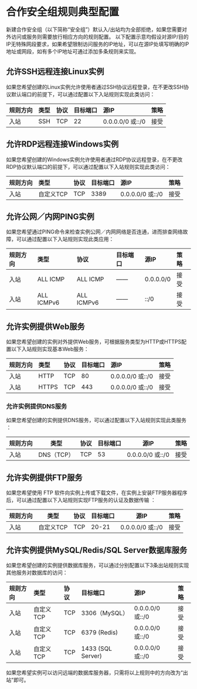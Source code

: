 # 合作安全组规则典型配置
新建合作安全组（以下简称“安全组”）默认入/出站均为全部拒绝，如果您需要对外访问或服务则需要放行相应方向的规则配置。
以下配置示意均假设对源IP/目的IP无特殊网段要求，如果希望限制访问服务的IP地址，可以在源IP处填写明确的IP地址或网段，如有多个IP地址可通过添加多条规则来实现。

## 允许SSH远程连接Linux实例
如果您希望创建的Linux实例允许使用者通过SSH协议远程登录，在不更改SSH协议默认端口的前提下，可以通过配置以下入站规则实现此类访问：

|  **规则方向**   |  **类型**   |  **协议**   |  **目标端口**   |  **源IP**   |  **策略**   |
| :--- | :--- | :--- | :--- | :--- | :--- |
|  入站   |  SSH   |   TCP |   22  |  0.0.0.0/0 或::/0   |  接受   |

## 允许RDP远程连接Windows实例
如果您希望创建的Windows实例允许使用者通过RDP协议远程登录，在不更改RDP协议默认端口的前提下，可以通过配置以下入站规则实现此类访问：

|  **规则方向**   |  **类型**   |  **协议**   |  **目标端口**   |  **源IP**   |  **策略**   |
| :--- | :--- | :--- | :--- | :--- | :--- |
|  入站   |  自定义TCP |   TCP |   3389  |  0.0.0.0/0 或::/0   |  接受   |

## 允许公网／内网PING实例
如果您希望通过PING命令来检查实例公网／内网网络是否连通，进而排查网络故障，可以通过配置以下入站规则实现此类应用：

|  **规则方向**   |  **类型**   |  **协议**   |  **目标端口**   |  **源IP**   |  **策略**   |
| :--- | :--- | :--- | :--- | :--- | :--- |
| 入站  | ALL ICMP| ALL ICMP |  ——  |  0.0.0.0/0  |  接受   |
| 入站  | ALL ICMPv6| ALL ICMPv6 |  ——  | ::/0    |  接受   |

## 允许实例提供Web服务
如果您希望创建的实例对外提供Web服务，可根据服务类型为HTTP或HTTPS配置以下入站规则实现基本Web服务：

|  **规则方向**   |  **类型**   |  **协议**   |  **目标端口**   |  **源IP**   |  **策略**   |
| :--- | :--- | :--- | :--- | :--- | :--- |
|  入站   | HTTP |   TCP |   80  |  0.0.0.0/0 或::/0   |  接受   |
|  入站   |  HTTPS |   TCP |   443  |  0.0.0.0/0 或::/0    |  接受   |

### 允许实例提供DNS服务
如果您希望创建的实例提供DNS服务，可以通过配置以下入站规则实现此类服务 ：

|  **规则方向**   |  **类型**   |  **协议**   |  **目标端口**   |  **源IP**   |  **策略**   |
| --- | --- | --- | --- | --- | --- |
|  入站   | DNS（TCP） |   TCP |   53 |  0.0.0.0/0 或::/0    |  接受   |

## 允许实例提供FTP服务
如果您希望使用 FTP 软件向实例上传或下载文件，在实例上安装FTP服务器程序后，可以通过配置以下入站规则实现FTP服务的认证及数据传输 ：

|  **规则方向**   |  **类型**   |  **协议**   |  **目标端口**   |  **源IP**   |  **策略**   |
| --- | --- | --- | --- | --- | --- |
|  入站   | 自定义TCP |   TCP |   20-21 |  0.0.0.0/0 或::/0   |  接受   |

## 允许实例提供MySQL/Redis/SQL Server数据库服务
如果您希望创建的实例提供数据库服务，可以通过分别配置以下3条出站规则实现其他服务对数据库的访问：

|  **规则方向**   |  **类型**   |  **协议**   |  **目标端口**   |  **源IP**   |  **策略**   |
| :--- | :--- | :--- | :--- | :--- | :--- |
|  入站   |自定义TCP |   TCP |   3306（MySQL）  |  0.0.0.0/0 或::/0   |  接受   |
|  入站   |  自定义TCP |   TCP |  6379 (Redis)  |0.0.0.0/0 或::/0  |  接受   |
|  入站   |  自定义TCP |   TCP |    1433 (SQL Server)  |0.0.0.0/0 或::/0  |  接受   |

如果您希望实例可以访问远端的数据库服务器，只需将以上规则中的方向改为“出站”即可。



